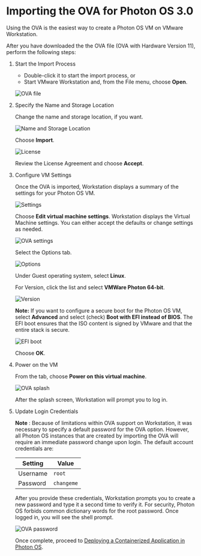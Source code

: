 # Importing the OVA for Photon OS 3.0

Using the OVA is the easiest way to create a Photon OS VM on VMware Workstation. 

After you have downloaded the the OVA file (OVA with Hardware Version 11), perform the following steps:

1. Start the Import Process

    - Double-click it to start the import process, or
    - Start VMware Workstation and, from the File menu, choose **Open**.

    ![OVA file](images/ws-ova-import.png)

1. Specify the Name and Storage Location

    Change the name and storage location, if you want.
    
    ![Name and Storage Location](images/ws-ova-path.png)
    
    Choose **Import**.
    
    ![License](images/ws-ova-license.png)
    
    Review the License Agreement and choose **Accept**.

1. Configure VM Settings

    Once the OVA is imported, Workstation displays a summary of the settings for your Photon OS VM.
    
    ![Settings](images/ws-ova-settings.png)
    
    Choose **Edit virtual machine settings**. Workstation displays the Virtual Machine settings. You can either accept the defaults or change settings as needed.
    
    ![OVA settings](images/ws-ova-settings-edit.png)
    
    Select the Options tab.
    
    ![Options](images/ws-ova-settings-options.png)

    Under Guest operating system, select **Linux**.
    
    For Version, click the list and select **VMWare Photon 64-bit**.
    
    ![Version](images/ws-ova-os.png)
    
    **Note:**  If you want to configure a secure boot for the Photon OS VM, select **Advanced**  and select (check) **Boot with EFI instead of BIOS**. The EFI boot ensures that the ISO content is signed by VMware and that the entire stack is secure.
    
    ![EFI boot](images/ws-ova-settings-efi.png)
    
    Choose **OK**.

1. Power on the VM

    From the tab, choose  **Power on this virtual machine**.
    
    ![OVA splash](images/ws-ova-splash.png)
    
    After the splash screen, Workstation will prompt you to log in.

1. Update Login Credentials

    **Note** : Because of limitations within OVA support on Workstation, it was necessary to specify a default password for the OVA option. However, all Photon OS instances that are created by importing the OVA will require an immediate password change upon login. The default account credentials are:
    
    | **Setting** | **Value** |
    | --- | --- |
    | Username | ``root`` |
    | Password | ``changeme`` |
    
    After you provide these credentials, Workstation prompts you to create a new password and type it a second time to verify it. For security, Photon OS forbids common dictionary words for the root password. Once logged in, you will see the shell prompt.
    
    ![OVA password](images/ws-ova-password.png)
    
    Once complete, proceed to [Deploying a Containerized Application in Photon OS](deploying-a-containerized-application-in-photon-os.md).